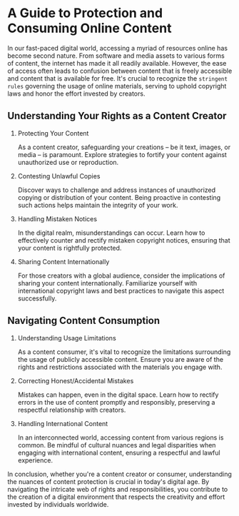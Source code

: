 # A Guide to Protection and Consuming Online Content

In our fast-paced digital world, accessing a myriad of resources online has become second nature. From software and media assets to various forms of content, the internet has made it all readily available. However, the ease of access often leads to confusion between content that is freely accessible and content that is available for free. It's crucial to recognize the `stringent rules` governing the usage of online materials, serving to uphold copyright laws and honor the effort invested by creators.

## Understanding Your Rights as a Content Creator

1. Protecting Your Content

    As a content creator, safeguarding your creations – be it text, images, or media – is paramount. Explore strategies to fortify your content against unauthorized use or reproduction.

2. Contesting Unlawful Copies

    Discover ways to challenge and address instances of unauthorized copying or distribution of your content. Being proactive in contesting such actions helps maintain the integrity of your work.

3. Handling Mistaken Notices

    In the digital realm, misunderstandings can occur. Learn how to effectively counter and rectify mistaken copyright notices, ensuring that your content is rightfully protected.

4. Sharing Content Internationally

    For those creators with a global audience, consider the implications of sharing your content internationally. Familiarize yourself with international copyright laws and best practices to navigate this aspect successfully.

## Navigating Content Consumption

1. Understanding Usage Limitations

    As a content consumer, it's vital to recognize the limitations surrounding the usage of publicly accessible content. Ensure you are aware of the rights and restrictions associated with the materials you engage with.

2. Correcting Honest/Accidental Mistakes

    Mistakes can happen, even in the digital space. Learn how to rectify errors in the use of content promptly and responsibly, preserving a respectful relationship with creators.

3. Handling International Content

    In an interconnected world, accessing content from various regions is common. Be mindful of cultural nuances and legal disparities when engaging with international content, ensuring a respectful and lawful experience.

In conclusion, whether you're a content creator or consumer, understanding the nuances of content protection is crucial in today's digital age. By navigating the intricate web of rights and responsibilities, you contribute to the creation of a digital environment that respects the creativity and effort invested by individuals worldwide.
